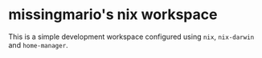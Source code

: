 # missingmario's nix workspace

This is a simple development workspace configured using `nix`, `nix-darwin` and `home-manager`.
